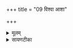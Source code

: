 +++
title = "09 विश्वा आशा"

+++
<details><summary>मूलम्</summary>

विश्वा॒ आशा॒ मधु॑ना॒ सꣳ सृ॑जामि ।  
अ॒न॒मी॒वा आप॒ ओष॑धयो भवन्तु ।   
अ॒यय्ँ यज॑मानो॒ मृधो॒ व्य॑स्यताम् ॥10॥  
अगृ॑भीताᳶ प॒शव॑स्सन्तु॒ सर्वे॑ ।


</details>

<details><summary>सायणटीका</summary>

9अथ नवमीमाह - विश्वा आशाः सर्वा दिशाऽहं मधुना मधुरेण वृष्ट्युदकेन संसृजामि संयोजयामि ॥ तेन आप ओषधयश्चानमीवा रोगरहिता भवन्तु ॥ अयं च यजमानो मृधः शत्रून् व्यस्यतां निरस्यतु ॥ सर्वे पशवः अगृभीता व्याघ्रतस्करादिभिरस्वीकृताः सन्तु ॥ इदं मन्त्रद्वयं पशौ संज्ञप्यमाने यजमानेन जप्यम् ॥ तथा दिवश्श्येनीसंज्ञिकास्विष्टिषु 'अशायै चरुम्' इत्यस्य याज्यानुवाक्ये ॥ तथा च तयोः प्रतकिद्वयमाम्नातम् - 'आशानां त्वा विश्वा आशाः' इति ॥॥


</details>

